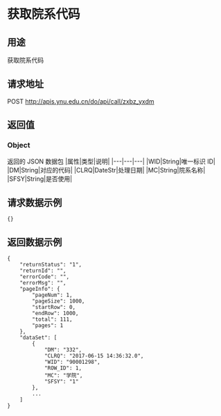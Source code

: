 # 获取院系代码

## 用途

获取院系代码

## 请求地址

POST http://apis.ynu.edu.cn/do/api/call/zxbz_yxdm

## 返回值

### Object

返回的 JSON 数据包
|属性|类型|说明|
|---|---|---|
|WID|String|唯一标识 ID|
|DM|String|对应的代码|
|CLRQ|DateStr|处理日期|
|MC|String|院系名称|
|SFSY|String|是否使用|

## 请求数据示例

```
{}
```

## 返回数据示例

```
{
    "returnStatus": "1",
    "returnId": "",
    "errorCode": "",
    "errorMsg": "",
    "pageInfo": {
        "pageNum": 1,
        "pageSize": 1000,
        "startRow": 0,
        "endRow": 1000,
        "total": 111,
        "pages": 1
    },
    "dataSet": [
        {
            "DM": "332",
            "CLRQ": "2017-06-15 14:36:32.0",
            "WID": "90001298",
            "ROW_ID": 1,
            "MC": "学院",
            "SFSY": "1"
        },
        ...
    ]
}
```
